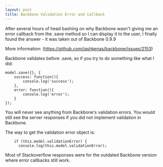```yaml
---
layout: post
title: Backbone Validation Error and Callback
---
```

After several hours of head bashing on why Backbone wasn't giving me an error callback from the .save method so I can display it to the user, I finally found the answer - it was taken out of Backbone 0.9.9

More information: (https://github.com/jashkenas/backbone/issues/2153)

Backbone validates before .save, so if you try to do something like what I did:

<pre><code>model.save({}, {
	success: function(){
		console.log('success');
	},
	error: function(){
		console.log('error');
	}
});</code></pre>
You will never see anything from Backbone's validation errors. You would still see the server responses if you did not implement validation in Backbone.

The way to get the validation error object is:
<pre><code>    if (this.model.validationError) {
      console.log(this.model.validationError);</code></pre>

Most of Stackoverflow responses were for the outdated Backbone version where error callbacks still work.
